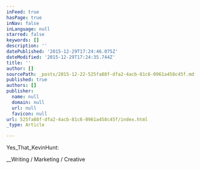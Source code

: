 ```yaml
---
inFeed: true
hasPage: true
inNav: false
inLanguage: null
starred: false
keywords: []
description: ''
datePublished: '2015-12-29T17:24:46.075Z'
dateModified: '2015-12-29T17:24:35.744Z'
title: ''
author: []
sourcePath: _posts/2015-12-22-525fa88f-dfa2-4acb-81c6-0961a458c45f.md
published: true
authors: []
publisher:
  name: null
  domain: null
  url: null
  favicon: null
url: 525fa88f-dfa2-4acb-81c6-0961a458c45f/index.html
_type: Article

---
```

Yes_That_KevinHunt:

__Writing / Marketing / Creative